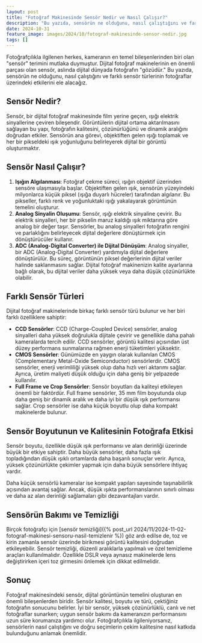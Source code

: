 ```yaml
---
layout: post
title: "Fotoğraf Makinesinde Sensör Nedir ve Nasıl Çalışır?"
description: "Bu yazıda, sensörün ne olduğunu, nasıl çalıştığını ve farklı sensör türlerinin fotoğraflar üzerindeki etkilerini ele alacağız."
date: 2024-10-31
feature_image: images/2024/10/fotograf-makinesinde-sensor-nedir.jpg
tags: []
---
```


Fotoğrafçılıkla ilgilenen herkes, kameranın en temel bileşenlerinden biri olan "sensör" terimini mutlaka duymuştur. Dijital fotoğraf makinelerinin en önemli parçası olan sensör, aslında dijital dünyada fotoğrafın "gözüdür." Bu yazıda, sensörün ne olduğunu, nasıl çalıştığını ve farklı sensör türlerinin fotoğraflar üzerindeki etkilerini ele alacağız.

<!--more-->

## Sensör Nedir?

Sensör, bir dijital fotoğraf makinesinde film yerine geçen, ışığı elektrik sinyallerine çeviren bileşendir. Görüntülerin dijital ortama aktarılmasını sağlayan bu yapı, fotoğrafın kalitesini, çözünürlüğünü ve dinamik aralığını doğrudan etkiler. Sensörün ana görevi, objektiften gelen ışığı toplamak ve her bir pikseldeki ışık yoğunluğunu belirleyerek dijital bir görüntü oluşturmaktır.

## Sensör Nasıl Çalışır?

1. **Işığın Algılanması**: Fotoğraf çekme süreci, ışığın objektif üzerinden sensöre ulaşmasıyla başlar. Objektiften gelen ışık, sensörün yüzeyindeki milyonlarca küçük piksel (ışığa duyarlı hücreler) tarafından algılanır. Bu pikseller, farklı renk ve yoğunluktaki ışığı yakalayarak görüntünün temelini oluşturur.
2. **Analog Sinyalin Oluşumu**: Sensör, ışığı elektrik sinyaline çevirir. Bu elektrik sinyalleri, her bir pikselin maruz kaldığı ışık miktarına göre analog bir değer taşır. Sensörler, bu analog sinyalleri fotoğrafın rengini ve parlaklığını belirleyecek dijital değerlere dönüştürmek için dönüştürücüler kullanır.
3. **ADC (Analog-Digital Converter) ile Dijital Dönüşüm**: Analog sinyaller, bir ADC (Analog-Digital Converter) yardımıyla dijital değerlere dönüştürülür. Bu süreç, görüntünün piksel değerlerinin dijital veriler halinde saklanmasını sağlar. Dijital fotoğraf makinenizin kalite ayarlarına bağlı olarak, bu dijital veriler daha yüksek veya daha düşük çözünürlükte olabilir.

## Farklı Sensör Türleri

Dijital fotoğraf makinelerinde birkaç farklı sensör türü bulunur ve her biri farklı özelliklere sahiptir:

- **CCD Sensörler**: CCD (Charge-Coupled Device) sensörler, analog sinyalleri daha yüksek doğrulukla dijitale çevirir ve genellikle daha pahalı kameralarda tercih edilir. CCD sensörler, görüntü kalitesi açısından üst düzey performans sunmalarına rağmen enerji tüketimleri yüksektir.
- **CMOS Sensörler**: Günümüzde en yaygın olarak kullanılan CMOS (Complementary Metal-Oxide Semiconductor) sensörlerdir. CMOS sensörler, enerji verimliliği yüksek olup daha hızlı veri aktarımı sağlar. Ayrıca, üretim maliyeti düşük olduğu için daha geniş bir yelpazede kullanılır.
- **Full Frame ve Crop Sensörler**: Sensör boyutları da kaliteyi etkileyen önemli bir faktördür. Full frame sensörler, 35 mm film boyutunda olup daha geniş bir dinamik aralık ve daha iyi bir düşük ışık performansı sağlar. Crop sensörler ise daha küçük boyutlu olup daha kompakt makinelerde bulunur.

## Sensör Boyutunun ve Kalitesinin Fotoğrafa Etkisi
Sensör boyutu, özellikle düşük ışık performansı ve alan derinliği üzerinde büyük bir etkiye sahiptir. Daha büyük sensörler, daha fazla ışık topladığından düşük ışıklı ortamlarda daha başarılı sonuçlar verir. Ayrıca, yüksek çözünürlükte çekimler yapmak için daha büyük sensörlere ihtiyaç vardır.

Daha küçük sensörlü kameralar ise kompakt yapıları sayesinde taşınabilirlik açısından avantaj sağlar. Ancak, düşük ışıkta performanslarının sınırlı olması ve daha az alan derinliği sağlamaları gibi dezavantajları vardır.

## Sensörün Bakımı ve Temizliği

Birçok fotoğrafçı için [sensör temizliği]({% post_url 2024/11/2024-11-02-fotograf-makinesi-sensoru-nasil-temizlenir %}) göz ardı edilse de, toz ve kirin zamanla sensör üzerinde birikmesi görüntü kalitesini doğrudan etkileyebilir. Sensör temizliği, düzenli aralıklarla yapılmalı ve özel temizleme araçları kullanılmalıdır. Özellikle DSLR veya aynasız makinelerde lens değiştirirken içeri toz girmesini önlemek için dikkat edilmelidir.

## Sonuç

Fotoğraf makinesindeki sensör, dijital görüntünün temelini oluşturan en önemli bileşenlerden biridir. Sensör kalitesi, boyutu ve türü, çektiğiniz fotoğrafın sonucunu belirler. İyi bir sensör, yüksek çözünürlüklü, canlı ve net fotoğraflar sunarken; uygun sensör bakımı da kameranızın performansını uzun süre korumanıza yardımcı olur. Fotoğrafçılıkla ilgileniyorsanız, sensörlerin nasıl çalıştığını ve doğru seçimlerin çekim kalitesine nasıl katkıda bulunduğunu anlamak önemlidir.